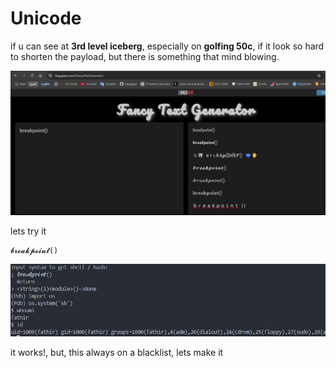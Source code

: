 # Unicode

if u can see at __3rd level iceberg__, especially on __golfing 50c__, if it look so hard to shorten the payload, but there is something that mind blowing.

<img src='img/1.png'>

lets try it

```
𝓫𝓻𝓮𝓪𝓴𝓹𝓸𝓲𝓷𝓽()
```

<img src='img/2.png'>

it works!, but, this always on a blacklist, lets make it